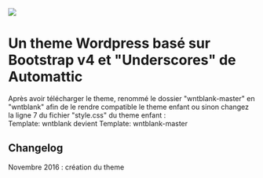 <img src="http://whornat.com/banner-themewnt.png">
<h1>Un theme Wordpress basé sur Bootstrap v4 et "Underscores" de Automattic</h1>
<p>Après avoir télécharger le theme, renommé le dossier <stong>"wntblank-master"</stong> en <stong>"wntblank"</stong> afin de le rendre compatible le theme enfant ou sinon changez la ligne 7 du fichier "style.css" du theme enfant : <br/>
<stong>Template: wntblank devient Template: wntblank-master</stong>
</p>
<h2>Changelog</h2>
Novembre 2016 : création du theme

